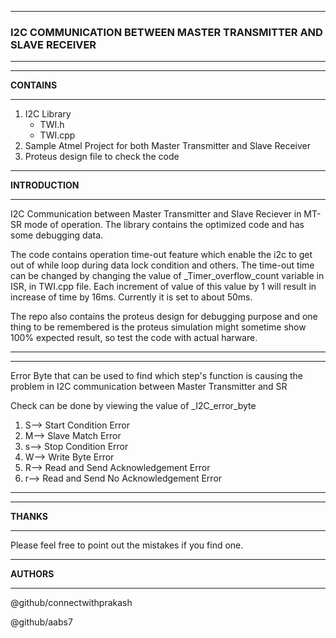 *************************************************************************
### I2C COMMUNICATION BETWEEN MASTER TRANSMITTER AND SLAVE RECEIVER
*************************************************************************

*************************************************************************
**CONTAINS**
*************************************************************************
1. I2C Library
   - TWI.h
   - TWI.cpp
2. Sample Atmel Project for both Master Transmitter and Slave Receiver
3. Proteus design file to check the code

*************************************************************************
**INTRODUCTION**
*************************************************************************
I2C Communication between Master Transmitter and Slave Reciever in MT-SR
mode of operation. The library contains the optimized code and has some
debugging data.

The code contains operation time-out feature which enable the i2c to get
out of while loop during data lock condition and others. The time-out 
time can be changed by changing the value of _Timer_overflow_count 
variable in ISR, in TWI.cpp file. Each increment of value of this value
by 1 will result in increase of time by 16ms. Currently it is set to 
about 50ms.

The repo also contains the proteus design for debugging purpose and one
thing to be remembered is the proteus simulation might sometime show
100% expected result, so test the code with actual harware.

***********************************************************************


*************************************************************************
 Error Byte that can be used to find which step's function is causing the
 problem in I2C communication between Master Transmitter and SR
 
 Check can be done by viewing the value of _I2C_error_byte
 
 1. S--> Start Condition Error
 2. M--> Slave Match Error
 3. s--> Stop Condition Error
 4. W--> Write Byte Error
 5. R--> Read and Send Acknowledgement Error
 6. r--> Read and Send No Acknowledgement Error
 
*************************************************************************


*************************************************************************
**THANKS**
*************************************************************************
Please feel free to point out the mistakes if you find one.

*************************************************************************
**AUTHORS**
*************************************************************************
@github/connectwithprakash

@github/aabs7
